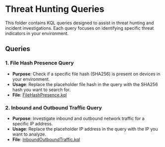 # Threat Hunting Queries  

This folder contains KQL queries designed to assist in threat hunting and incident investigations. Each query focuses on identifying specific threat indicators in your environment.  

## Queries  

### 1. **File Hash Presence Query**  
- **Purpose**: Check if a specific file hash (SHA256) is present on devices in your environment.  
- **Usage**: Replace the placeholder file hash in the query with the SHA256 hash you want to search for.  
- **File**: [FileHashPresence.kql](./FileHashPresence.kql)  

### 2. **Inbound and Outbound Traffic Query**  
- **Purpose**: Investigate inbound and outbound network traffic for a specific IP address.  
- **Usage**: Replace the placeholder IP address in the query with the IP you want to analyze.  
- **File**: [InboundOutboundTraffic.kql](./InboundOutboundTraffic.kql)
